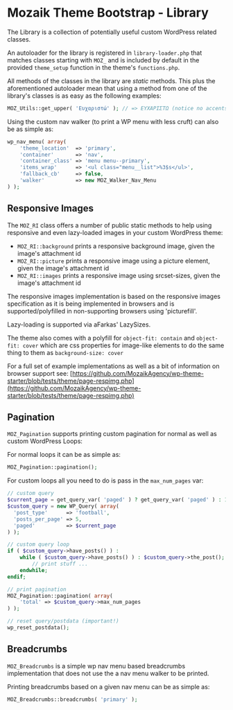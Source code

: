 # Mozaik Theme Bootstrap - Library

The Library is a collection of potentially useful custom WordPress related classes.

An autoloader for the library is registered in `library-loader.php` that matches classes
starting with `MOZ_` and is included by default in the provided `theme_setup` function in 
the theme's `functions.php`.

All methods of the classes in the library are _static_ methods. This plus the aforementioned
autoloader mean that using a method from one of the library's classes is as easy as the following
examples:

```php
MOZ_Utils::get_upper( 'Ευχαριστώ' ); // => EΥΧΑΡΙΣΤΩ (notice no accents on uppercase)
```

Using the custom nav walker (to print a WP menu with less cruft) can also be as simple as:

```php
wp_nav_menu( array(
	'theme_location'  => 'primary',
	'container'       => 'nav',
	'container_class' => 'menu menu--primary',
	'items_wrap'      => '<ul class="menu__list">%3$s</ul>',
	'fallback_cb'     => false,
	'walker'          => new MOZ_Walker_Nav_Menu
) ); 
```

## Responsive Images

The `MOZ_RI` class offers a number of public static methods to help using responsive and even 
lazy-loaded images in your custom WordPress theme:

- `MOZ_RI::background` prints a responsive background image, given the image's attachment id
- `MOZ_RI::picture` prints a responsive image using a picture element, given the image's attachment id
- `MOZ_RI::images` prints a responsive image using srcset-sizes, given the image's attachment id

The responsive images implementation is based on the responsive images specification as it is
being implemented in browsers and is supported/polyfilled in non-supporting browsers using
'picturefill'.

Lazy-loading is supported via aFarkas' LazySizes.

The theme also comes with a polyfill for `object-fit: contain` and `object-fit: cover` which are
css properties for image-like elements to do the same thing to them as `background-size: cover`

For a full set of example implementations as well as a bit of information on browser support see:
[https://github.com/MozaikAgency/wp-theme-starter/blob/tests/theme/page-respimg.php](https://github.com/MozaikAgency/wp-theme-starter/blob/tests/theme/page-respimg.php)

## Pagination

`MOZ_Pagination` supports printing custom pagination for normal as well as custom WordPress Loops:

For normal loops it can be as simple as:

```php
MOZ_Pagination::pagination();  
```

For custom loops all you need to do is pass in the `max_num_pages` var:
 
```php
// custom query
$current_page = get_query_var( 'paged' ) ? get_query_var( 'paged' ) : 1;
$custom_query = new WP_Query( array(
  'post_type'      => 'football',
  'posts_per_page' => 5,
  'paged'          => $current_page
) );

// custom query loop
if ( $custom_query->have_posts() ) :
	while ( $custom_query->have_posts() ) : $custom_query->the_post();
		// print stuff ...
	endwhile;
endif;

// print pagination
MOZ_Pagination::pagination( array( 
	'total' => $custom_query->max_num_pages 
) );

// reset query/postdata (important!)
wp_reset_postdata();
```

## Breadcrumbs

`MOZ_Breadcrumbs` is a simple wp nav menu based breadcrumbs implementation that does not
use the a nav menu walker to be printed.

Printing breadcrumbs based on a given nav menu can be as simple as:

```php
MOZ_Breadcrumbs::breadcrumbs( 'primary' );
```
